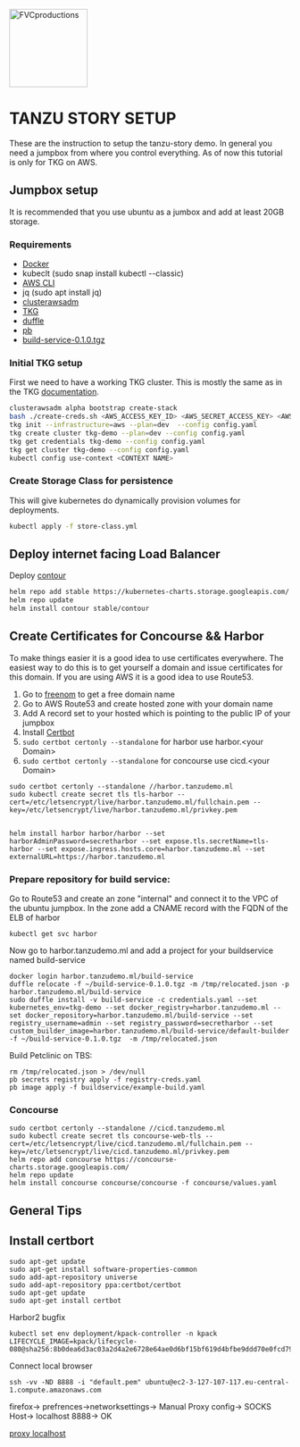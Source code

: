 <a href="http://vmware.com"><img style="width: 10em;" src="https://logos-download.com/wp-content/uploads/2016/09/VMware_logo-700x107.png" title="FVCproductions" alt="FVCproductions"></a>

# TANZU STORY SETUP

These are the instruction to setup the tanzu-story demo. In general you need a jumpbox from where you control everything. As of now this tutorial is only for TKG on AWS.

## Jumpbox setup

It is recommended that you use ubuntu as a jumbox and add at least 20GB storage.

### Requirements

- [Docker](https://docs.docker.com/engine/install/ubuntu/#install-using-the-convenience-script)
- kubeclt (sudo snap install kubectl --classic)
- [AWS CLI](https://docs.aws.amazon.com/cli/latest/userguide/install-cliv2.html)
- jq (sudo apt install jq)
- [clusterawsadm]("https://www.vmware.com/go/get-tkg)
- [TKG](https://www.vmware.com/go/get-tkg)
- [duffle](https://network.pivotal.io/products/build-service)
- [pb](https://network.pivotal.io/products/build-service)</a>
- [build-service-0.1.0.tgz](https://network.pivotal.io/products/build-service)</a>

### Initial TKG setup

First we need to have a working TKG cluster. This is mostly the same as in the TKG [documentation](https://docs.vmware.com/en/VMware-Tanzu-Kubernetes-Grid/1.1/vmware-tanzu-kubernetes-grid-11/GUID-index.html).

```bash
clusterawsadm alpha bootstrap create-stack
bash ./create-creds.sh <AWS_ACCESS_KEY_ID> <AWS_SECRET_ACCESS_KEY> <AWS_REGION>
tkg init --infrastructure=aws --plan=dev  --config config.yaml
tkg create cluster tkg-demo --plan=dev --config config.yaml
tkg get credentials tkg-demo --config config.yaml
tkg get cluster tkg-demo --config config.yaml
kubectl config use-context <CONTEXT NAME>
```

### Create Storage Class for persistence

This will give kubernetes do dynamically provision volumes for deployments.

```bash
kubectl apply -f store-class.yml
```

## Deploy internet facing Load Balancer

Deploy [contour](https://projectcontour.io/)

```bash
helm repo add stable https://kubernetes-charts.storage.googleapis.com/
helm repo update
helm install contour stable/contour
```

## Create Certificates for Concourse && Harbor

To make things easier it is a good idea to use certificates everywhere. The easiest way to do this is to get yourself a domain and issue certificates for this domain. If you are using AWS it is a good idea to use Route53.

1. Go to [freenom](freenom.com) to get a free domain name
2. Go to AWS Route53 and create hosted zone with your domain name
3. Add A record set to your hosted which is pointing to the public IP of your jumpbox
4. Install [Certbot](#Install-certbort)
5. `sudo certbot certonly --standalone` for harbor use harbor.\<your Domain\>
6. `sudo certbot certonly --standalone` for concourse use cicd.\<your Domain\>

```
sudo certbot certonly --standalone //harbor.tanzudemo.ml
sudo kubectl create secret tls tls-harbor --cert=/etc/letsencrypt/live/harbor.tanzudemo.ml/fullchain.pem --key=/etc/letsencrypt/live/harbor.tanzudemo.ml/privkey.pem


helm install harbor harbor/harbor --set harborAdminPassword=secretharbor --set expose.tls.secretName=tls-harbor --set expose.ingress.hosts.core=harbor.tanzudemo.ml --set externalURL=https://harbor.tanzudemo.ml
```

### Prepare repository for build service:

Go to Route53 and create an zone "internal" and connect it to the VPC of the ubuntu jumpbox. In the zone add a CNAME record with the FQDN of the ELB of harbor

```
kubectl get svc harbor
```

Now go to harbor.tanzudemo.ml and add a project for your buildservice named build-service

```
docker login harbor.tanzudemo.ml/build-service
duffle relocate -f ~/build-service-0.1.0.tgz -m /tmp/relocated.json -p harbor.tanzudemo.ml/build-service
sudo duffle install -v build-service -c credentials.yaml --set kubernetes_env=tkg-demo --set docker_registry=harbor.tanzudemo.ml --set docker_repository=harbor.tanzudemo.ml/build-service --set registry_username=admin --set registry_password=secretharbor --set custom_builder_image=harbor.tanzudemo.ml/build-service/default-builder -f ~/build-service-0.1.0.tgz  -m /tmp/relocated.json
```

Build Petclinic on TBS:

```
rm /tmp/relocated.json > /dev/null
pb secrets registry apply -f registry-creds.yaml
pb image apply -f buildservice/example-build.yaml
```

### Concourse

```
sudo certbot certonly --standalone //cicd.tanzudemo.ml
sudo kubectl create secret tls concourse-web-tls --cert=/etc/letsencrypt/live/cicd.tanzudemo.ml/fullchain.pem --key=/etc/letsencrypt/live/cicd.tanzudemo.ml/privkey.pem
helm repo add concourse https://concourse-charts.storage.googleapis.com/
helm repo update
helm install concourse concourse/concourse -f concourse/values.yaml
```

## General Tips

## Install certbort

```
sudo apt-get update
sudo apt-get install software-properties-common
sudo add-apt-repository universe
sudo add-apt-repository ppa:certbot/certbot
sudo apt-get update
sudo apt-get install certbot
```

Harbor2 bugfix

```
kubectl set env deployment/kpack-controller -n kpack LIFECYCLE_IMAGE=kpack/lifecycle-080@sha256:8b0dea6d3ac03a2d4a2e6728e64ae0d6bf15bf619d4bfbe9ddd70e0fcd7909bc
```

Connect local browser

```
ssh -vv -ND 8888 -i "default.pem" ubuntu@ec2-3-127-107-117.eu-central-1.compute.amazonaws.com
```

firefox-> prefrences->networksettings-> Manual Proxy config-> SOCKS Host-> localhost 8888-> OK

[proxy localhost](https://stackoverflow.com/questions/57419408/how-to-make-firefox-use-a-proxy-server-for-localhost-connections)
